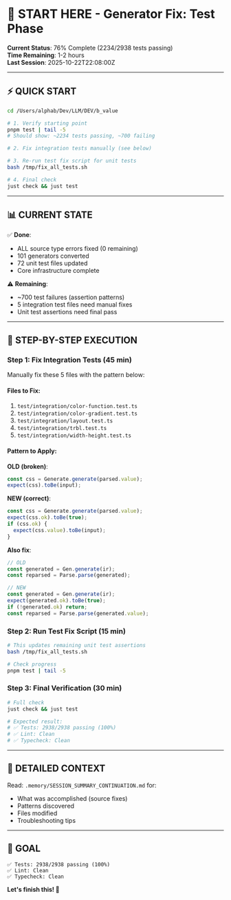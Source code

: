 # 🚀 START HERE - Generator Fix: Test Phase

**Current Status**: 76% Complete (2234/2938 tests passing)  
**Time Remaining**: 1-2 hours  
**Last Session**: 2025-10-22T22:08:00Z

---

## ⚡ QUICK START

```bash
cd /Users/alphab/Dev/LLM/DEV/b_value

# 1. Verify starting point
pnpm test | tail -5
# Should show: ~2234 tests passing, ~700 failing

# 2. Fix integration tests manually (see below)

# 3. Re-run test fix script for unit tests
bash /tmp/fix_all_tests.sh

# 4. Final check
just check && just test
```

---

## 📊 CURRENT STATE

✅ **Done**:
- ALL source type errors fixed (0 remaining)
- 101 generators converted
- 72 unit test files updated
- Core infrastructure complete

⚠️ **Remaining**:
- ~700 test failures (assertion patterns)
- 5 integration test files need manual fixes
- Unit test assertions need final pass

---

## 🎯 STEP-BY-STEP EXECUTION

### Step 1: Fix Integration Tests (45 min)

Manually fix these 5 files with the pattern below:

#### Files to Fix:
1. `test/integration/color-function.test.ts`
2. `test/integration/color-gradient.test.ts`
3. `test/integration/layout.test.ts`
4. `test/integration/trbl.test.ts`
5. `test/integration/width-height.test.ts`

#### Pattern to Apply:

**OLD (broken)**:
```typescript
const css = Generate.generate(parsed.value);
expect(css).toBe(input);
```

**NEW (correct)**:
```typescript
const css = Generate.generate(parsed.value);
expect(css.ok).toBe(true);
if (css.ok) {
  expect(css.value).toBe(input);
}
```

**Also fix**:
```typescript
// OLD
const generated = Gen.generate(ir);
const reparsed = Parse.parse(generated);

// NEW
const generated = Gen.generate(ir);
expect(generated.ok).toBe(true);
if (!generated.ok) return;
const reparsed = Parse.parse(generated.value);
```

### Step 2: Run Test Fix Script (15 min)

```bash
# This updates remaining unit test assertions
bash /tmp/fix_all_tests.sh

# Check progress
pnpm test | tail -5
```

### Step 3: Final Verification (30 min)

```bash
# Full check
just check && just test

# Expected result:
# ✅ Tests: 2938/2938 passing (100%)
# ✅ Lint: Clean
# ✅ Typecheck: Clean
```

---

## 📖 DETAILED CONTEXT

Read: `.memory/SESSION_SUMMARY_CONTINUATION.md` for:
- What was accomplished (source fixes)
- Patterns discovered
- Files modified
- Troubleshooting tips

---

## 🎯 GOAL

```
✅ Tests: 2938/2938 passing (100%)
✅ Lint: Clean
✅ Typecheck: Clean
```

**Let's finish this! 🚀**
